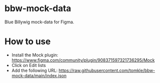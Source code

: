 # bbw-mock-data
Blue Billywig mock-data for Figma.

# How to use
- Install the Mock plugin: https://www.figma.com/community/plugin/908371597321736295/Mock
- Click on Edit lists
- Add the following URL: https://raw.githubusercontent.com/tomkle/bbw-mock-data/main/index.json
